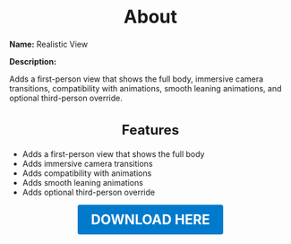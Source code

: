 <h1 style="text-align:center; font-size:2rem; font-weight:bold;">About</h1>

**Name:**
Realistic View

**Description:**

Adds a first-person view that shows the full body, immersive camera transitions, compatibility with animations, smooth leaning animations, and optional third-person override.

<h2 style="text-align:center; font-size:1.5rem; font-weight:bold;">Features</h2>

- Adds a first-person view that shows the full body
- Adds immersive camera transitions
- Adds compatibility with animations
- Adds smooth leaning animations
- Adds optional third-person override




<p align="center"><a href="https://github.com/LiliaFramework/Modules/raw/refs/heads/gh-pages/realisticview.zip" style="display:inline-block;padding:12px 24px;font-size:1.5rem;font-weight:bold;text-decoration:none;color:#fff;background-color:var(--md-primary-fg-color,#007acc);border-radius:4px;">DOWNLOAD HERE</a></p>
